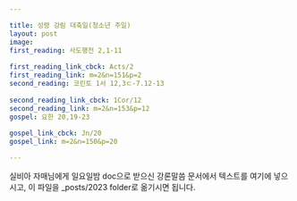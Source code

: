 ```yaml
---

title: 성령 강림 대축일(청소년 주일)
layout: post 
image: 
first_reading: 사도행전 2,1-11
 
first_reading_link_cbck: Acts/2
first_reading_link: m=2&n=151&p=2
second_reading: 코린토 1서 12,3ㄷ-7.12-13
 
second_reading_link_cbck: 1Cor/12
second_reading_link: m=2&n=153&p=12
gospel: 요한 20,19-23
 
gospel_link_cbck: Jn/20
gospel_link: m=2&n=150&p=20

---
```



실비아 자매님에게 일요일밤 doc으로 받으신
강론말씀 문서에서
텍스트를 여기에 넣으시고,
이 파일을 _posts/2023 folder로 옮기시면 됩니다.

